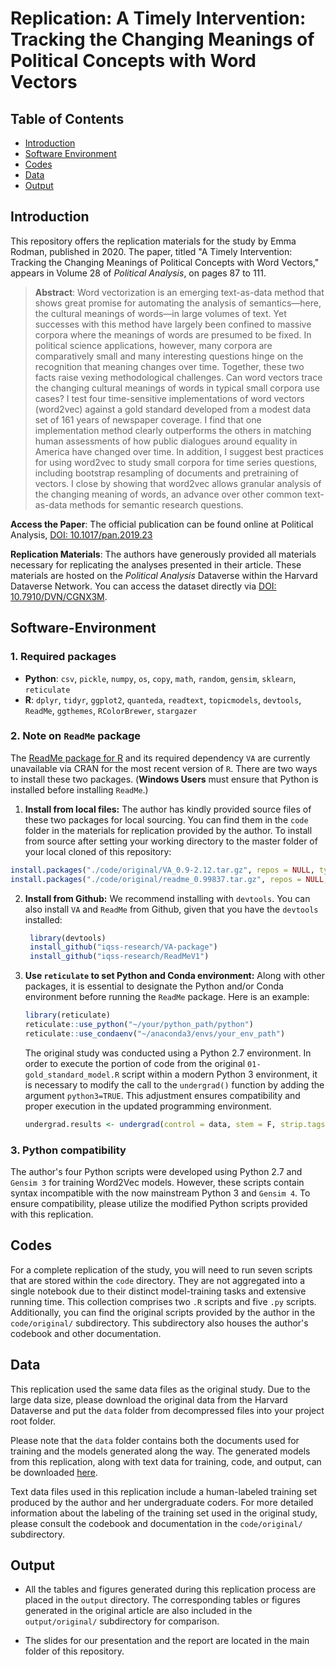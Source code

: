 # Replication: A Timely Intervention: Tracking the Changing Meanings of Political Concepts with Word Vectors

## Table of Contents
- [Introduction](#Introduction)
- [Software Environment](#Software-Environment)
- [Codes](#codes)
- [Data](#data)
- [Output](#output)


## Introduction

This repository offers the replication materials for the study by Emma Rodman, published in 2020. The paper, titled "A Timely Intervention: Tracking the Changing Meanings of Political Concepts with Word Vectors," appears in Volume 28 of *Political Analysis*, on pages 87 to 111.

>**Abstract**: Word vectorization is an emerging text-as-data method that shows great promise for automating the analysis of semantics—here, the cultural meanings of words—in large volumes of text. Yet successes with this method have largely been confined to massive corpora where the meanings of words are presumed to be fixed. In political science applications, however, many corpora are comparatively small and many interesting questions hinge on the recognition that meaning changes over time. Together, these two facts raise vexing methodological challenges. Can word vectors trace the changing cultural meanings of words in typical small corpora use cases? I test four time-sensitive implementations of word vectors (word2vec) against a gold standard developed from a modest data set of 161 years of newspaper coverage. I find that one implementation method clearly outperforms the others in matching human assessments of how public dialogues around equality in America have changed over time. In addition, I suggest best practices for using  word2vec  to study small corpora for time series questions, including bootstrap resampling of documents and pretraining of vectors. I close by showing that  word2vec  allows granular analysis of the changing meaning of words, an advance over other common text-as-data methods for semantic research questions.

**Access the Paper**: The official publication can be found online at Political Analysis, [DOI: 10.1017/pan.2019.23](https://doi.org/10.1017/pan.2019.23)

**Replication Materials**: The authors have generously provided all materials necessary for replicating the analyses presented in their article. These materials are hosted on the *Political Analysis* Dataverse within the Harvard Dataverse Network. You can access the dataset directly via [DOI: 10.7910/DVN/CGNX3M](https://doi.org/10.7910/DVN/CGNX3M).

## Software-Environment

### 1. Required packages

- **Python**: `csv`, `pickle`, `numpy`, `os`, `copy`, `math`, `random`, `gensim`, `sklearn`, `reticulate`
- **R**: `dplyr`, `tidyr`, `ggplot2`, `quanteda`, `readtext`, `topicmodels`, `devtools`, `ReadMe`, `ggthemes`, `RColorBrewer`, `stargazer`

### 2. Note on `ReadMe` package
The [ReadMe package for R](https://gking.harvard.edu/readme) and its required dependency `VA` are currently unavailable via CRAN for the most recent version of `R`. There are two ways to install these two packages. (**Windows Users** must ensure that Python is installed before installing `ReadMe`.) 

1. **Install from local files:** The author has kindly provided source files of these two packages for local sourcing. You can find them in the `code` folder in the materials for replication provided by the author. 
    To install from source after setting your working directory to the master folder of your local cloned of this repository:  

  ```r
  install.packages("./code/original/VA_0.9-2.12.tar.gz", repos = NULL, type="source")
  install.packages("./code/original/readme_0.99837.tar.gz", repos = NULL, type="source")
  ```

2. **Install from Github:** We recommend installing with `devtools`. You can also install `VA` and `ReadMe` from Github, given that you have the `devtools` installed:
	
   ```r
    library(devtools)  
    install_github("iqss-research/VA-package")  
    install_github("iqss-research/ReadMeV1")
	```
	
3. **Use `reticulate` to set Python and Conda environment:** Along with other packages, it is essential to designate the Python and/or Conda environment before running the `ReadMe` package. Here is an example:
	
	```r
	library(reticulate)
	reticulate::use_python("~/your/python_path/python")
	reticulate::use_condaenv("~/anaconda3/envs/your_env_path")
	```
	The original study was conducted using a Python 2.7 environment. In order to execute the portion of code from the original `01-gold_standard_model.R` script within a modern Python 3 environment, it is necessary to modify the call to the `undergrad()` function by adding the argument `python3=TRUE`. This adjustment ensures compatibility and proper execution in the updated programming environment.
	```r
	undergrad.results <- undergrad(control = data, stem = F, strip.tags = F, ignore.case = T, python3 = T, table.file = "tablefile.txt", threshold = .0001)
	```
### 3. Python compatibility
The author's four Python scripts were developed using Python 2.7 and `Gensim 3` for training Word2Vec models. However, these scripts contain syntax incompatible with the now mainstream Python 3 and  `Gensim 4`. To ensure compatibility, please utilize the modified Python scripts provided with this replication. 
                                   
## Codes
For a complete replication of the study, you will need to run seven scripts that are stored within the `code` directory. They are not aggregated into a single notebook due to their distinct model-training tasks and extensive running time. This collection comprises two `.R` scripts and five `.py` scripts. Additionally, you can find the original scripts provided by the author in the `code/original/` subdirectory. This subdirectory also houses the author's codebook and other documentation. 

## Data
This replication used the same data files as the original study. Due to the large data size, please download the original data from the Harvard Dataverse and put the `data` folder from decompressed files into your project root folder. 

Please note that the `data` folder contains both the documents used for training and the models generated along the way. The generated models from this replication, along with text data for training, code, and output, can be downloaded [here](https://1drv.ms/u/s!AjoR-7ptawqCqI9rTcKbMWHRxqUILw?e=7ngp7N).

Text data files used in this replication include a human-labeled training set produced by the author and her undergraduate coders. For more detailed information about the labeling of the training set used in the original study, please consult the codebook and documentation in the `code/original/` subdirectory.

## Output

- All the tables and figures generated during this replication process are placed in the `output` directory. The corresponding tables or figures generated in the original article are also included in the `output/original/` subdirectory for comparison. 

- The slides for our presentation and the report are located in the main folder of this repository.
                                
  	

